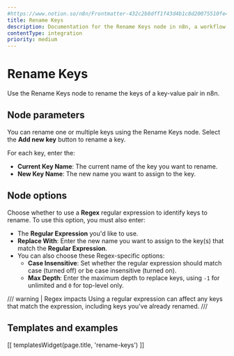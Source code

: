 ```yaml
---
#https://www.notion.so/n8n/Frontmatter-432c2b8dff1f43d4b1c8d20075510fe4
title: Rename Keys
description: Documentation for the Rename Keys node in n8n, a workflow automation platform. Includes guidance on usage, and links to examples.
contentType: integration
priority: medium
---
```


# Rename Keys

Use the Rename Keys node to rename the keys of a key-value pair in n8n.

## Node parameters

You can rename one or multiple keys using the Rename Keys node. Select the **Add new key** button to rename a key.

For each key, enter the:

- **Current Key Name**: The current name of the key you want to rename.
- **New Key Name**: The new name you want to assign to the key.

## Node options

Choose whether to use a **Regex** regular expression to identify keys to rename. To use this option, you must also enter:

* The **Regular Expression** you'd like to use.
* **Replace With**: Enter the new name you want to assign to the key(s) that match the **Regular Expression**.
* You can also choose these Regex-specific options:
    * **Case Insensitive**: Set whether the regular expression should match case (turned off) or be case insensitive (turned on).
    * **Max Depth**: Enter the maximum depth to replace keys, using `-1` for unlimited and `0` for top-level only.

/// warning | Regex impacts
Using a regular expression can affect any keys that match the expression, including keys you've already renamed.
///

## Templates and examples

<!-- see https://www.notion.so/n8n/Pull-in-templates-for-the-integrations-pages-37c716837b804d30a33b47475f6e3780 -->
[[ templatesWidget(page.title, 'rename-keys') ]]
